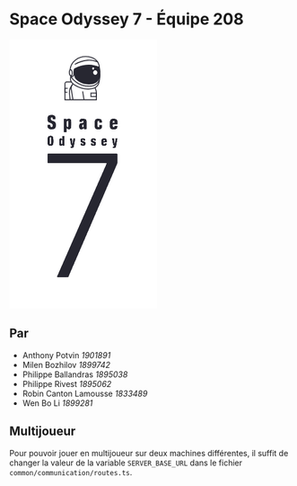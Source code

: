 # Space Odyssey 7 - Équipe 208

![Space Odyssey 7 Logo](client/src/assets/images/logo.PNG)

## Par


* Anthony Potvin _1901891_
* Milen Bozhilov _1899742_
* Philippe Ballandras _1895038_
* Philippe Rivest _1895062_
* Robin Canton Lamousse _1833489_
* Wen Bo Li _1899281_

## Multijoueur

Pour pouvoir jouer en multijoueur sur deux machines différentes,
il suffit de changer la valeur de la variable `SERVER_BASE_URL` dans 
le fichier `common/communication/routes.ts`.

